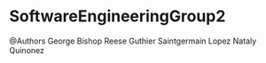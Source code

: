 # SoftwareEngineeringGroup2

@Authors
  George Bishop
  Reese Guthier
  Saintgermain Lopez
  Nataly Quinonez
